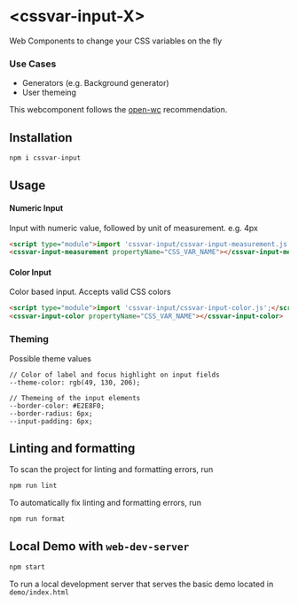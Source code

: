 # \<cssvar-input-X>

Web Components to change your CSS variables on the fly

### Use Cases
 * Generators (e.g. Background generator)
 * User themeing

This webcomponent follows the [open-wc](https://github.com/open-wc/open-wc) recommendation.

## Installation

```bash
npm i cssvar-input
```

## Usage

#### Numeric Input
Input with numeric value, followed by unit of measurement. e.g. 4px
```html
<script type="module">import 'cssvar-input/cssvar-input-measurement.js';</script>
<cssvar-input-measurement propertyName="CSS_VAR_NAME"></cssvar-input-measurement>
```

#### Color Input
Color based input. Accepts valid CSS colors
```html
<script type="module">import 'cssvar-input/cssvar-input-color.js';</script>
<cssvar-input-color propertyName="CSS_VAR_NAME"></cssvar-input-color>
```

### Theming
Possible theme values
```
// Color of label and focus highlight on input fields
--theme-color: rgb(49, 130, 206);

// Themeing of the input elements
--border-color: #E2E8F0;
--border-radius: 6px;
--input-padding: 6px;
```

## Linting and formatting

To scan the project for linting and formatting errors, run

```bash
npm run lint
```

To automatically fix linting and formatting errors, run

```bash
npm run format
```

## Local Demo with `web-dev-server`

```bash
npm start
```

To run a local development server that serves the basic demo located in `demo/index.html`
